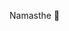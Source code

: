 Namasthe 🙏
<!---
sairam-kakarla/sairam-kakarla is a ✨ special ✨ repository because its `README.md` (this file) appears on your GitHub profile.
You can click the Preview link to take a look at your changes.
--->
